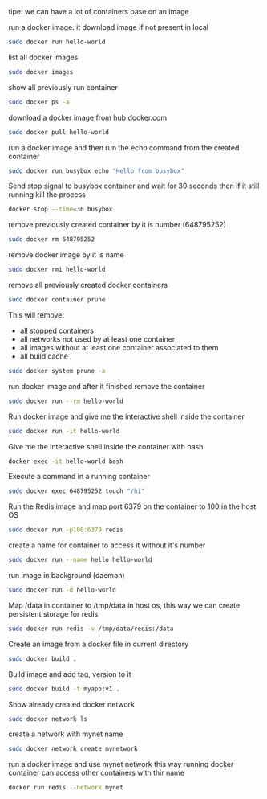tipe: we can have a lot of containers base on an image

run a docker image. it download image if not present in local
```bash
sudo docker run hello-world 
```

list all docker images
```bash
sudo docker images
```

show all previously run container
```bash
sudo docker ps -a
```

download a docker image from hub.docker.com
```bash
sudo docker pull hello-world
```

run a docker image and then run the echo command from the created container
```bash
sudo docker run busybox echo "Hello from busybox"
```

Send stop signal to busybox container and wait for 30 seconds then if it still running kill the process
```bash
docker stop --time=30 busybox
```

remove previously created container by it is number (648795252)
```bash
sudo docker rm 648795252
```

remove docker image by it is name
```bash
sudo docker rmi hello-world
```

remove all previously created docker containers
```bash
sudo docker container prune
```

This will remove:
  - all stopped containers
  - all networks not used by at least one container
  - all images without at least one container associated to them
  - all build cache
```bash
sudo docker system prune -a
```

run docker image and after it finished remove the container
```bash
sudo docker run --rm hello-world
```

Run docker image and give me the interactive shell inside the container
```bash
sudo docker run -it hello-world
```

Give me the interactive shell inside the container with bash
```bash
docker exec -it hello-world bash
```

Execute a command in a running container
```bash
sudo docker exec 648795252 touch "/hi"
```

Run the Redis image and map port 6379 on the container to 100 in the host OS
```bash
sudo docker run -p100:6379 redis
```

create a name for container to access it without it's number
```bash
sudo docker run --name hello hello-world
```

run image in background (daemon)
```bash
sudo docker run -d hello-world
```

Map /data in container to /tmp/data in host os, this way we can create persistent storage for redis
```bash
sudo docker run redis -v /tmp/data/redis:/data
```

Create an image from a docker file in current directory
```bash
sudo docker build .
```

Build image and add tag, version to it
```bash
sudo docker build -t myapp:v1 .
```

Show already created docker network
```bash
sudo docker network ls
```

create a network with mynet name
```bash
sudo docker network create mynetwork
```

run a docker image and use mynet network this way running docker container can access other containers with thir name
```bash
docker run redis --network mynet
```
